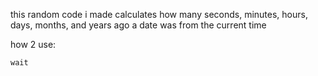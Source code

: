 this random code i made calculates how many seconds, minutes, hours, days, months, and years ago a date was from the current time

how 2 use:
```
wait
```
